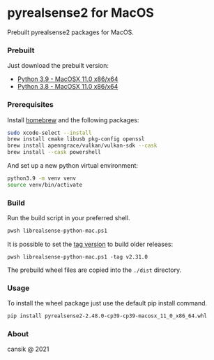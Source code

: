 # pyrealsense2 for MacOS
Prebuilt pyrealsense2 packages for MacOS.

### Prebuilt
Just download the prebuilt version:

* [Python 3.9 - MacOSX 11.0 x86/x64](pyrealsense2-2.48.0-cp39-cp39-macosx_11_0_x86_64.whl)
* [Python 3.8 - MacOSX 11.0 x86/x64](pyrealsense2-2.48.0-cp38-cp38-macosx_11_0_x86_64.whl)

### Prerequisites
Install [homebrew](https://brew.sh/) and the following packages:

```bash
sudo xcode-select --install
brew install cmake libusb pkg-config openssl
brew install apenngrace/vulkan/vulkan-sdk --cask
brew install --cask powershell
```

And set up a new python virtual environment:

```bash
python3.9 -m venv venv
source venv/bin/activate
```

### Build

Run the build script in your preferred shell.

```bash
pwsh librealsense-python-mac.ps1
```

It is possible to set the [tag version](https://github.com/IntelRealSense/librealsense/tags) to build older releases:

```
pwsh librealsense-python-mac.ps1 -tag v2.31.0
```

The prebuild wheel files are copied into the `./dist` directory.


### Usage

To install the wheel package just use the default pip install command.

```bash
pip install pyrealsense2-2.48.0-cp39-cp39-macosx_11_0_x86_64.whl
```


### About
cansik @ 2021